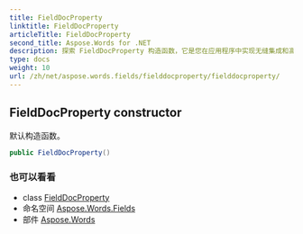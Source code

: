 ```yaml
---
title: FieldDocProperty
linktitle: FieldDocProperty
articleTitle: FieldDocProperty
second_title: Aspose.Words for .NET
description: 探索 FieldDocProperty 构造函数，它是您在应用程序中实现无缝集成和高效数据管理的关键。立即解锁其默认功能！
type: docs
weight: 10
url: /zh/net/aspose.words.fields/fielddocproperty/fielddocproperty/
---
```

## FieldDocProperty constructor

默认构造函数。

```csharp
public FieldDocProperty()
```

### 也可以看看

* class [FieldDocProperty](../)
* 命名空间 [Aspose.Words.Fields](../../../aspose.words.fields/)
* 部件 [Aspose.Words](../../../)
